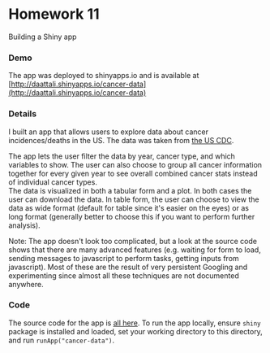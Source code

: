 # Homework 11

Building a Shiny app

### Demo
The app was deployed to shinyapps.io and is available at
[http://daattali.shinyapps.io/cancer-data](http://daattali.shinyapps.io/cancer-data)

### Details
I built an app that allows users to explore data about cancer incidences/deaths
in the US.  The data was taken from
[the US CDC](http://wonder.cdc.gov/cancer.html).  

The app lets the user filter the data by year, cancer type, and which variables
to show.  The user can also choose to group all cancer information together
for every given year to see overall combined cancer stats instead of individual
cancer types.  
The data is visualized in both a tabular form and a plot. In both cases the user
can download the data.  In table form, the user can choose to view the data as
wide format (default for table since it's easier on the eyes) or as long format
(generally better to choose this if you want to perform further analysis).  

Note: The app doesn't look too complicated, but a look at the source code
shows that there are many advanced features (e.g. waiting for form to load,
sending messages to javascript to perform tasks, getting inputs from
javascript).  Most of these are the result of very persistent Googling and
experimenting since almost all these techniques are not documented anywhere.

### Code
The source code for the app is [all here](./cancer-data).  To run the app locally,
ensure `shiny` package is installed and loaded, set your working directory to this directory, and run `runApp("cancer-data")`.
